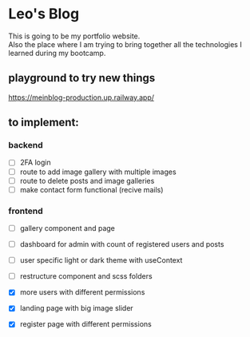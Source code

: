 # Leo's Blog
This is going to be my portfolio website.<br />
Also the place where I am trying to bring together all the technologies I learned during my bootcamp.

## playground to try new things
https://meinblog-production.up.railway.app/

## to implement:
### backend
- [ ] 2FA login
- [ ] route to add image gallery with multiple images
- [ ] route to delete posts and image galleries
- [ ] make contact form functional (recive mails)

### frontend
- [ ] gallery component and page
- [ ] dashboard for admin with count of registered users and posts
- [ ] user specific light or dark theme with useContext
- [ ] restructure component and scss folders

- [x] more users with different permissions
- [x] landing page with big image slider
- [x] register page with different permissions